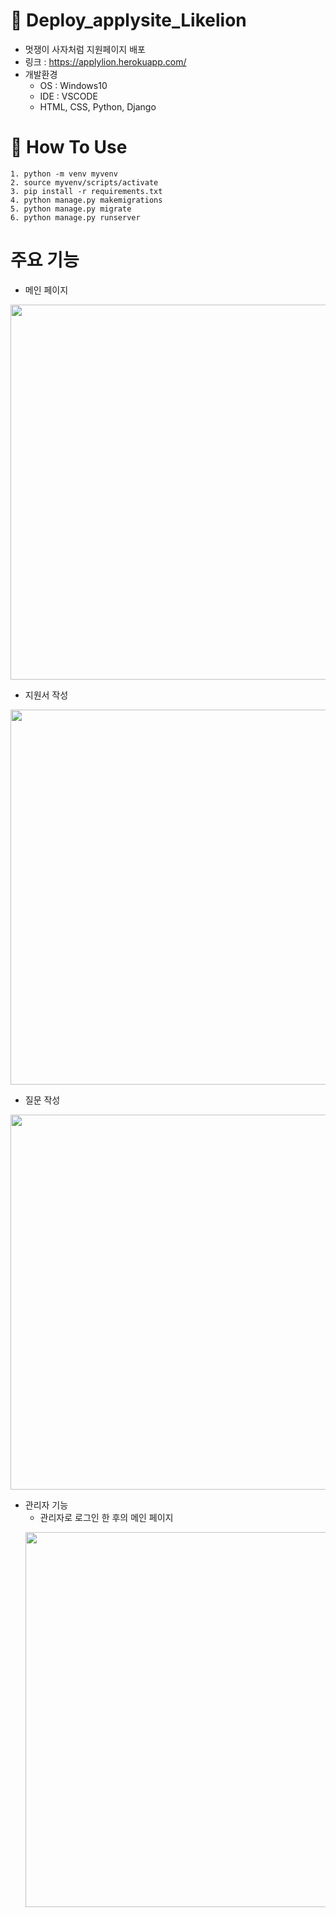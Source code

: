 # 🎯 Deploy_applysite_Likelion
- 멋쟁이 사자처럼 지원페이지 배포
- 링크 : https://applylion.herokuapp.com/
- 개발환경
  - OS : Windows10
  - IDE : VSCODE
  - HTML, CSS, Python, Django

# 📝 How To Use
```
1. python -m venv myvenv
2. source myvenv/scripts/activate
3. pip install -r requirements.txt
4. python manage.py makemigrations
5. python manage.py migrate
6. python manage.py runserver
```

# 주요 기능

- 메인 페이지

<p align="center"><img width="600" src="https://user-images.githubusercontent.com/59468442/103211871-b51f4680-494c-11eb-823f-6d97b0245175.jpg">


- 지원서 작성

<p align="center"><img width="600" src="https://user-images.githubusercontent.com/59468442/103212079-41ca0480-494d-11eb-9eab-02460f9e98e6.jpg">


- 질문 작성

<p align="center"><img width="600" src="https://user-images.githubusercontent.com/59468442/103212138-6920d180-494d-11eb-853b-f9d146557916.gif">


- 관리자 기능
  - 관리자로 로그인 한 후의 메인 페이지
  <p align="center"><img width="600" src="https://user-images.githubusercontent.com/59468442/103211967-f7488800-494c-11eb-99a5-8605a6541e7e.jpg">
